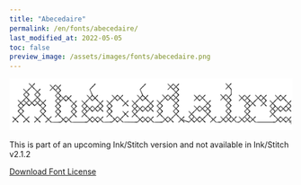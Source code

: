 ```yaml
---
title: "Abecedaire"
permalink: /en/fonts/abecedaire/
last_modified_at: 2022-05-05
toc: false
preview_image: /assets/images/fonts/abecedaire.png
---
```


![Abecedaire](/assets/images/fonts/abecedaire.png)

This is part of an upcoming Ink/Stitch version and not available in Ink/Stitch v2.1.2


[Download Font License](https://github.com/inkstitch/inkstitch/tree/main/fonts/abecedaire/LICENSE)
